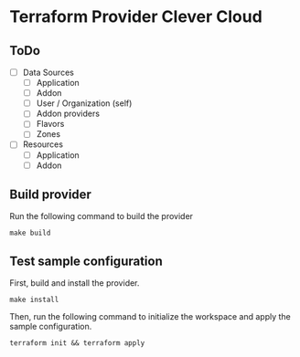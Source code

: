 # Terraform Provider Clever Cloud

## ToDo

- [ ] Data Sources
  - [ ] Application
  - [ ] Addon
  - [ ] User / Organization (self)
  - [ ] Addon providers
  - [ ] Flavors
  - [ ] Zones
- [ ] Resources
  - [ ] Application
  - [ ] Addon

## Build provider

Run the following command to build the provider

```shell
make build
```

## Test sample configuration

First, build and install the provider.

```shell
make install
```

Then, run the following command to initialize the workspace and apply the sample configuration.

```shell
terraform init && terraform apply
```